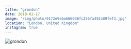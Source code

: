 ```yaml
---
title: "grondon"
date: 2018-02-17
image: "/img/photo/0172e9eba666036fc256fa492a89fef3.jpg"
location: "London, United Kingdom"
instagram: true
---
```


![grondon](/img/photo/0172e9eba666036fc256fa492a89fef3.jpg)
